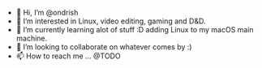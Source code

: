 - 👋 Hi, I’m @ondrish
- 👀 I’m interested in Linux, video editing, gaming and D&D.  
- 🌱 I’m currently learning alot of stuff :D adding Linux to my macOS main machine. 
- 💞️ I’m looking to collaborate on whatever comes by :)
- 📫 How to reach me ... @TODO

<!---
ondrish/ondrish is a ✨ special ✨ repository because its `README.md` (this file) appears on your GitHub profile.
You can click the Preview link to take a look at your changes.
--->
